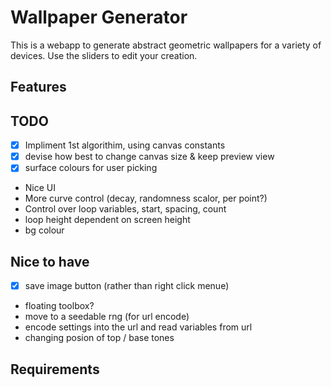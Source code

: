 # Wallpaper Generator

This is a webapp to generate abstract geometric wallpapers for a variety of devices. Use the sliders to edit your creation.

## Features


## TODO

-[x] Impliment 1st algorithim, using canvas constants
-[x] devise how best to change canvas size & keep preview view
-[x] surface colours for user picking
- Nice UI
- More curve control (decay, randomness scalor, per point?)
- Control over loop variables, start, spacing, count
- loop height dependent on screen height
- bg colour


## Nice to have
-[x] save image button (rather than right click menue)
- floating toolbox?
- move to a seedable rng (for url encode)
- encode settings into the url and read variables from url
- changing posion of top / base tones
## Requirements